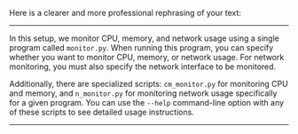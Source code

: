 Here is a clearer and more professional rephrasing of your text:

---

In this setup, we monitor CPU, memory, and network usage using a single program called `monitor.py`. When running this program, you can specify whether you want to monitor CPU, memory, or network usage. For network monitoring, you must also specify the network interface to be monitored.

Additionally, there are specialized scripts: `cm_monitor.py` for monitoring CPU and memory, and `n_monitor.py` for monitoring network usage specifically for a given program. You can use the `--help` command-line option with any of these scripts to see detailed usage instructions.

---
